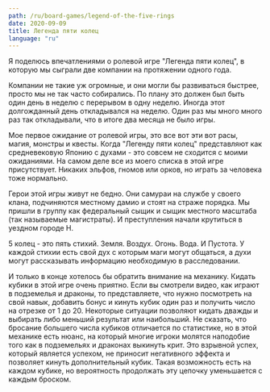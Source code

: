 ```yaml
---
path: /ru/board-games/legend-of-the-five-rings
date: 2020-09-09
title: Легенда пяти колец
language: "ru"
---
```


Я поделюсь впечатлениями о ролевой игре "Легенда пяти колец", в которую мы сыграли две компании на протяжении одного года. 

Компании не такие уж огромные, и они могли бы развиваться быстрее, просто мы не так часто собирались. По плану это должен был быть один день в неделю с перерывом в одну неделю. Иногда этот долгожданный день откладывался на неделю. Один раз мы много много раз так откладывали, что в итоге два месяца не было игры.

Мое первое ожидание от ролевой игры, это все вот эти вот расы, магия, монстры и квесты. Когда "Легенду пяти колец" представляют как средневековую Японию с духами - это совсем не сходится с моими ожиданиями. На самом деле все из моего списка в этой игре присутствует. Никаких эльфов, гномов или орков, но играть за человека тоже нормально.

Герои этой игры живут не бедно. Они самураи на службе у своего клана, подчиняются местному дамио и стоят на страже порядка. Мы пришли в группу как федеральный сыщик и сыщик местного масштаба (так называемые магистраты). И преступления начали крутиться в уездном городе Н.

5 колец - это пять стихий. Земля. Воздух. Огонь. Вода. И Пустота. У каждой стихии есть свой дух с которым маги могут общаться, а духи могут рассказывать информацию необходимую в расследовании.

И только в конце хотелось бы обратить внимание на механику. Кидать кубики в этой игре очень приятно. Если вы смотрели видео, как играют в подземелья и драконы, то представляете, что нужно посмотреть на свой навык, добавить бонус и кинуть кубик один раз и получить число на отрезке от 1 до 20. Некоторые ситуации позволяют кидать дважды и выбирать либо меньший результат или наибольший. Не сказать, что бросание большего числа кубиков отличается по статистике, но в этой механике есть нюанс, на который многие игроки молятся наподобие того как в подземельях и драконах выкинуть крит. Это взрывной успех, который является успехом, не приносит негативного эффекта и позволяет кинуть дополнительный кубик. Такая возможность есть на каждом кубике, но вероятность продолжать эту цепочку уменьшается с каждым броском.